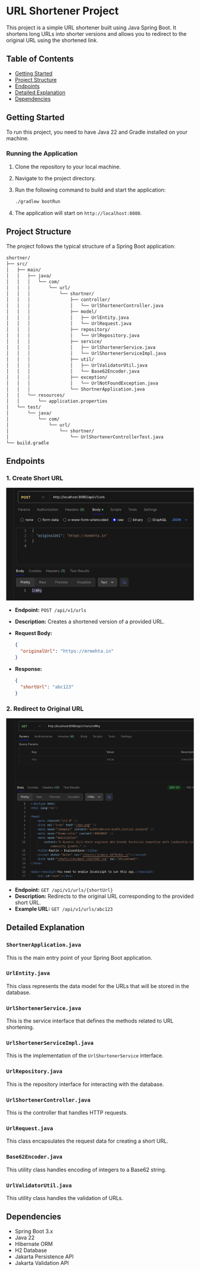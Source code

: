 
# URL Shortener Project

This project is a simple URL shortener built using Java Spring Boot. It shortens long URLs into shorter versions and allows you to redirect to the original URL using the shortened link.

## Table of Contents

- [Getting Started](#getting-started)
- [Project Structure](#project-structure)
- [Endpoints](#endpoints)
- [Detailed Explanation](#detailed-explanation)
- [Dependencies](#dependencies)

## Getting Started

To run this project, you need to have Java 22 and Gradle installed on your machine.

### Running the Application

1. Clone the repository to your local machine.
2. Navigate to the project directory.
3. Run the following command to build and start the application:

   ```sh
   ./gradlew bootRun
   ```

4. The application will start on `http://localhost:8080`.

## Project Structure

The project follows the typical structure of a Spring Boot application:

```
shortner/
├── src/
│   ├── main/
│   │   ├── java/
│   │   │   └── com/
│   │   │       └── url/
│   │   │           └── shortner/
│   │   │               ├── controller/
│   │   │               │   └── UrlShortenerController.java
│   │   │               ├── model/
│   │   │               │   ├── UrlEntity.java
│   │   │               │   └── UrlRequest.java
│   │   │               ├── repository/
│   │   │               │   └── UrlRepository.java
│   │   │               ├── service/
│   │   │               │   ├── UrlShortenerService.java
│   │   │               │   └── UrlShortenerServiceImpl.java
│   │   │               ├── util/
│   │   │               │   ├── UrlValidatorUtil.java
│   │   │               │   └── Base62Encoder.java
│   │   │               ├── exception/
│   │   │               │   └── UrlNotFoundException.java
│   │   │               └── ShortnerApplication.java
│   │   └── resources/
│   │       └── application.properties
│   └── test/
│       └── java/
│           └── com/
│               └── url/
│                   └── shortner/
│                       └── UrlShortenerControllerTest.java
└── build.gradle
```

## Endpoints

### 1. Create Short URL

![create](./assets/create.png)

- **Endpoint:** `POST /api/v1/urls`
- **Description:** Creates a shortened version of a provided URL.
- **Request Body:**

  ```json
  {
    "originalUrl": "https://mrmehta.in"
  }
  ```

- **Response:**

  ```json
  {
    "shortUrl": "abc123"
  }
  ```

### 2. Redirect to Original URL

![get](./assets/get.png)

- **Endpoint:** `GET /api/v1/urls/{shortUrl}`
- **Description:** Redirects to the original URL corresponding to the provided short URL.
- **Example URL:** `GET /api/v1/urls/abc123`

## Detailed Explanation

### `ShortnerApplication.java`

This is the main entry point of your Spring Boot application.

### `UrlEntity.java`

This class represents the data model for the URLs that will be stored in the database.

### `UrlShortenerService.java`

This is the service interface that defines the methods related to URL shortening.

### `UrlShortenerServiceImpl.java`

This is the implementation of the `UrlShortenerService` interface.

### `UrlRepository.java`

This is the repository interface for interacting with the database.

### `UrlShortenerController.java`

This is the controller that handles HTTP requests.

### `UrlRequest.java`

This class encapsulates the request data for creating a short URL.

### `Base62Encoder.java`

This utility class handles encoding of integers to a Base62 string.

### `UrlValidatorUtil.java`

This utility class handles the validation of URLs.

## Dependencies

- Spring Boot 3.x
- Java 22
- Hibernate ORM
- H2 Database
- Jakarta Persistence API
- Jakarta Validation API
